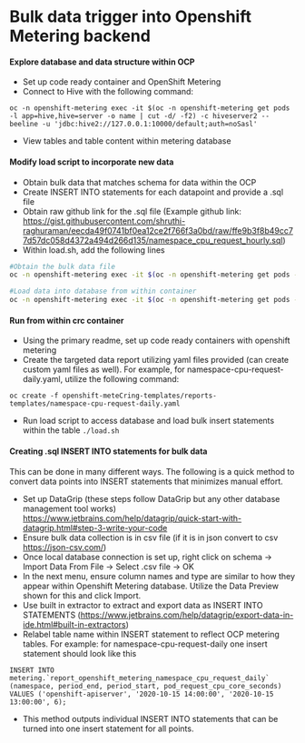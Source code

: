 # Bulk data trigger into Openshift Metering backend

#### Explore database and data structure within OCP
  - Set up code ready container and OpenShift Metering
  - Connect to Hive with the following command:
```
oc -n openshift-metering exec -it $(oc -n openshift-metering get pods -l app=hive,hive=server -o name | cut -d/ -f2) -c hiveserver2 -- beeline -u 'jdbc:hive2://127.0.0.1:10000/default;auth=noSasl'
```
  - View tables and table content within metering database

#### Modify load script to incorporate new data
  - Obtain bulk data that matches schema for data within the OCP
  - Create INSERT INTO statements for each datapoint and provide a .sql file
  - Obtain raw github link for the .sql file (Example github link: https://gist.githubusercontent.com/shruthi-raghuraman/eecda49f0741bf0ea12ce2f766f3a0bd/raw/ffe9b3f8b49cc77d57dc058d4372a494d266d135/namespace_cpu_request_hourly.sql)
  - Within load.sh, add the following lines
```sh
#Obtain the bulk data file
oc -n openshift-metering exec -it $(oc -n openshift-metering get pods -l app=hive,hive=server -o name | cut -d/ -f2) -c hiveserver2 -- curl -o <YOUR_INSERT_FILE.sql> <RAW GITHUB LINK>

#Load data into database from within container
oc -n openshift-metering exec -it $(oc -n openshift-metering get pods -l app=hive,hive=server -o name | cut -d/ -f2) -c hiveserver2 -- beeline -u 'jdbc:hive2://127.0.0.1:10000/default;auth=noSasl' -f <YOUR_INSERT_FILE.sql>
```
#### Run from within crc container
  - Using the primary readme, set up code ready containers with openshift metering
  - Create the targeted data report utilizing yaml files provided (can create custom yaml files as well). For example, for namespace-cpu-request-daily.yaml, utilize the following command:
```
oc create -f openshift-meteCring-templates/reports-templates/namespace-cpu-request-daily.yaml
```
  - Run load script to access database and load bulk insert statements within the table
  ```./load.sh```

#### Creating .sql INSERT INTO statements for bulk data
This can be done in many different ways. The following is a quick method to convert data points into INSERT statements that minimizes manual effort.
  - Set up DataGrip (these steps follow DataGrip but any other database management tool works) https://www.jetbrains.com/help/datagrip/quick-start-with-datagrip.html#step-3-write-your-code
  - Ensure bulk data collection is in csv file (if it is in json convert to csv https://json-csv.com/)
  - Once local database connection is set up, right click on schema -> Import Data From File -> Select .csv file -> OK
  - In the next menu, ensure column names and type are similar to how they appear within Openshift Metering database. Utilize the Data Preview shown for this and click Import.
  - Use built in extractor to extract and export data as INSERT INTO STATEMENTS (https://www.jetbrains.com/help/datagrip/export-data-in-ide.html#built-in-extractors)
  - Relabel table name within INSERT statement to reflect OCP metering tables. For example: for namespace-cpu-request-daily one insert statement should look like this
 ```
 INSERT INTO metering.`report_openshift_metering_namespace_cpu_request_daily` (namespace, period_end, period_start, pod_request_cpu_core_seconds) VALUES ('openshift-apiserver', '2020-10-15 14:00:00', '2020-10-15 13:00:00', 6);
```
  - This method outputs individual INSERT INTO statements that can be turned into one insert statement for all points.

